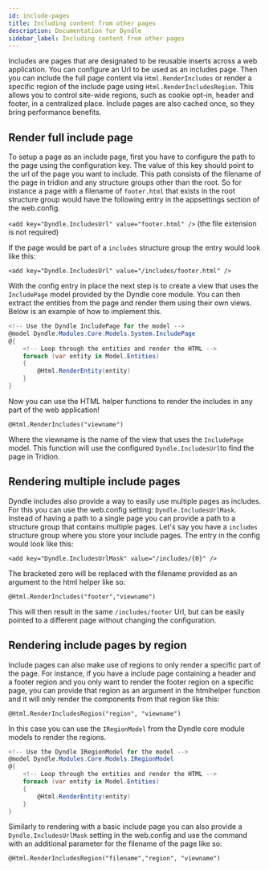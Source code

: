 ```yaml
---
id: include-pages
title: Including content from other pages
description: Documentation for Dyndle
sidebar_label: Including content from other pages
---
```


Includes are pages that are designated to be reusable inserts across a web application. You can configure an Url to be used as an includes page. Then you can include the full page content via `Html.RenderIncludes` or render a specific region of the include page using `Html.RenderIncludesRegion`. This allows you to control site-wide regions, such as cookie opt-in, header and footer, in a centralized place. Include pages are also cached once, so they bring performance benefits.


## Render full include page

To setup a page as an include page, first you have to configure the path to the page using the  configuration key. The value of this key should point to the url of the page you want to include. This path consists of the filename of the page in tridion and any structure groups other than the root. So for instance a page with a filename of `footer.html` that exists in the root structure group would have the following entry in the appsettings section of the web.config.

`<add key="Dyndle.IncludesUrl" value="footer.html" />` (the file extension is not required)

If the page would be part of a `includes` structure group the entry would look like this:

`<add key="Dyndle.IncludesUrl" value="/includes/footer.html" />`

With the config entry in place the next step is to create a view that uses the `IncludePage` model provided by the Dyndle core module. You can then extract the entities from the page and render them using their own views. Below is an example of how to implement this.

```c#
<!-- Use the Dyndle IncludePage for the model -->
@model Dyndle.Modules.Core.Models.System.IncludePage
@{
    <!-- Loop through the entities and render the HTML -->
    foreach (var entity in Model.Entities)
    {
    	@Html.RenderEntity(entity)
    }
}
```

Now you can use the HTML helper functions to render the includes in any part of the web application! 

`@Html.RenderIncludes("viewname")`

Where the viewname is the name of the view that uses the `IncludePage` model. This function will use the configured `Dyndle.IncludesUrl`to find the page in Tridion.


## Rendering multiple include pages

Dyndle includes also provide a way to easily use multiple pages as includes. For this you can use the web.config setting: `Dyndle.IncludesUrlMask`. Instead of having a path to a single page you can provide a path to a structure group that contains multiple pages. Let's say you have a `includes` structure group where you store your include pages. The entry in the config would look like this:

`<add key="Dyndle.IncludesUrlMask" value="/includes/{0}" />`

The bracketed zero will be replaced with the filename provided as an argument to the html helper like so:

`@Html.RenderIncludes("footer","viewname")`

This will then result in the same `/includes/footer` Url, but can be easily pointed to a different page without changing the configuration.


## Rendering include pages by region

Include pages can also make use of regions to only render a specific part of the page. For instance, if you have a include page containing a header and a footer region and you only want to render the footer region on a specific page, you can provide that region as an argument in the htmlhelper function and it will only render the components from that region like this:

`@Html.RenderIncludesRegion("region", "viewname")`

In this case you can use the `IRegionModel` from the Dyndle core module models to render the regions.

```c#
<!-- Use the Dyndle IRegionModel for the model -->
@model Dyndle.Modules.Core.Models.IRegionModel
@{
    <!-- Loop through the entities and render the HTML -->
    foreach (var entity in Model.Entities)
    {
    	@Html.RenderEntity(entity)
    }
}
```

Similarly to rendering with a basic include page you can also provide a `Dyndle.IncludesUrlMask` setting in the web.config and use the command with an additional parameter for the filename of the page like so:

`@Html.RenderIncludesRegion("filename","region", "viewname")` 



 